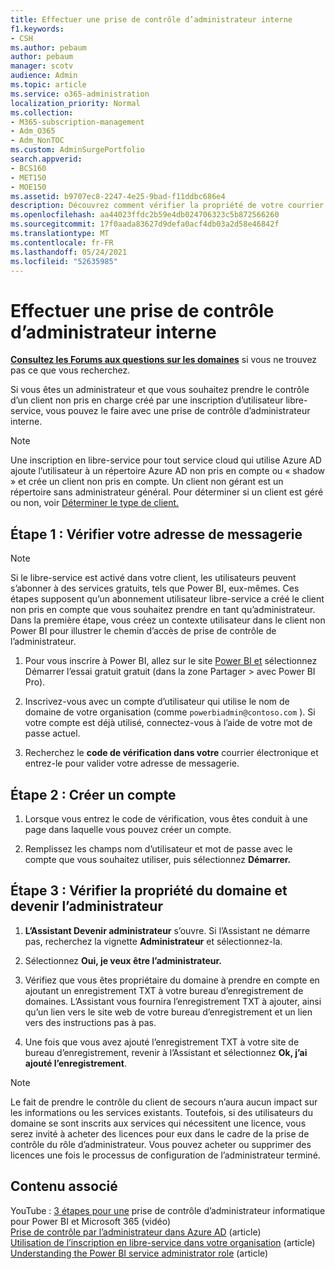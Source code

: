 ```yaml
---
title: Effectuer une prise de contrôle d’administrateur interne
f1.keywords:
- CSH
ms.author: pebaum
author: pebaum
manager: scotv
audience: Admin
ms.topic: article
ms.service: o365-administration
localization_priority: Normal
ms.collection:
- M365-subscription-management
- Adm_O365
- Adm_NonTOC
ms.custom: AdminSurgePortfolio
search.appverid:
- BCS160
- MET150
- MOE150
ms.assetid: b9707ec8-2247-4e25-9bad-f11ddbc686e4
description: Découvrez comment vérifier la propriété de votre courrier électronique et de votre domaine pour prendre le contrôle d’un client non pris en charge créé par une inscription utilisateur en libre-service dans Microsoft 365.
ms.openlocfilehash: aa44023ffdc2b59e4db024706323c5b872566260
ms.sourcegitcommit: 17f0aada83627d9defa0acf4db03a2d58e46842f
ms.translationtype: MT
ms.contentlocale: fr-FR
ms.lasthandoff: 05/24/2021
ms.locfileid: "52635985"
---
```

# <a name="perform-an-internal-admin-takeover"></a>Effectuer une prise de contrôle d’administrateur interne

 **[Consultez les Forums aux questions sur les domaines](../setup/domains-faq.yml)** si vous ne trouvez pas ce que vous recherchez. 

Si vous êtes un administrateur et que vous souhaitez prendre le contrôle d’un client non pris en charge créé par une inscription d’utilisateur libre-service, vous pouvez le faire avec une prise de contrôle d’administrateur interne.

> [!NOTE]
> Une inscription en libre-service pour tout service cloud qui utilise Azure AD ajoute l’utilisateur à un répertoire Azure AD non pris en compte ou « shadow » et crée un client non pris en compte. Un client non gérant est un répertoire sans administrateur général. Pour déterminer si un client est géré ou non, voir [Déterminer le type de client.](/power-platform/admin/powerapps-gdpr-dsr-guide-systemlogs#determining-tenant-type) 
  
## <a name="step-1-verify-your-email-address"></a>Étape 1 : Vérifier votre adresse de messagerie

> [!NOTE]
> Si le libre-service est activé dans votre client, les utilisateurs peuvent s’abonner à des services gratuits, tels que Power BI, eux-mêmes. Ces étapes supposent qu’un abonnement utilisateur libre-service a créé le client non pris en compte que vous souhaitez prendre en tant qu’administrateur. Dans la première étape, vous créez un contexte utilisateur dans le client non Power BI pour illustrer le chemin d’accès de prise de contrôle de l’administrateur.

1. Pour vous inscrire à Power BI, allez sur le site  [Power BI et](https://powerbi.com) sélectionnez Démarrer l’essai gratuit gratuit (dans la zone Partager  >   avec Power BI Pro). 

2. Inscrivez-vous avec un compte d’utilisateur qui utilise le nom de domaine de votre organisation (comme `powerbiadmin@contoso.com` ). Si votre compte est déjà utilisé, connectez-vous à l’aide de votre mot de passe actuel.

3. Recherchez le **code de vérification dans votre** courrier électronique et entrez-le pour valider votre adresse de messagerie.
    
## <a name="step-2-create-a-new-account"></a>Étape 2 : Créer un compte

1. Lorsque vous entrez le code de vérification, vous êtes conduit à une page dans laquelle vous pouvez créer un compte. 
    
2. Remplissez les champs nom d’utilisateur et mot de passe avec le compte que vous souhaitez utiliser, puis sélectionnez **Démarrer.** 
    
## <a name="step-3-verify-domain-ownership-and-become-the-admin"></a>Étape 3 : Vérifier la propriété du domaine et devenir l’administrateur

1. **L’Assistant Devenir administrateur** s’ouvre. Si l’Assistant ne démarre pas, recherchez la vignette **Administrateur** et sélectionnez-la. 

2. Sélectionnez **Oui, je veux être l’administrateur.**

3. Vérifiez que vous êtes propriétaire du domaine à prendre en compte en ajoutant un enregistrement TXT à votre bureau d’enregistrement de domaines. L’Assistant vous fournira l’enregistrement TXT à ajouter, ainsi qu’un lien vers le site web de votre bureau d’enregistrement et un lien vers des instructions pas à pas.
    
4. Une fois que vous avez ajouté l’enregistrement TXT à votre site de bureau d’enregistrement, revenir à l’Assistant et sélectionnez **Ok, j’ai ajouté l’enregistrement**.
    
> [!NOTE]
> Le fait de prendre le contrôle du client de secours n’aura aucun impact sur les informations ou les services existants. Toutefois, si des utilisateurs du domaine se sont inscrits aux services qui nécessitent une licence, vous serez invité à acheter des licences pour eux dans le cadre de la prise de contrôle du rôle d’administrateur. Vous pouvez acheter ou supprimer des licences une fois le processus de configuration de l’administrateur terminé.
  
## <a name="related-content"></a>Contenu associé

YouTube : [3 étapes pour une](https://www.youtube.com/watch?v=xt5EsrQBZZk) prise de contrôle d’administrateur informatique pour Power BI et Microsoft 365 (vidéo)\
[Prise de contrôle par l’administrateur dans Azure AD](/azure/active-directory/users-groups-roles/domains-admin-takeover) (article)\
[Utilisation de l’inscription en libre-service dans votre organisation](self-service-sign-up.md) (article)\
[Understanding the Power BI service administrator role](/power-bi/service-admin-role) (article)